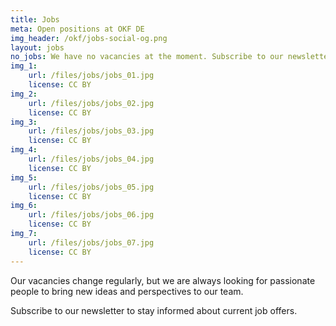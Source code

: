 ```yaml
---
title: Jobs
meta: Open positions at OKF DE
img_header: /okf/jobs-social-og.png
layout: jobs
no_jobs: We have no vacancies at the moment. Subscribe to our newsletter to stay informed about job opportunities.
img_1:
    url: /files/jobs/jobs_01.jpg
    license: CC BY
img_2:
    url: /files/jobs/jobs_02.jpg
    license: CC BY
img_3:
    url: /files/jobs/jobs_03.jpg
    license: CC BY
img_4:
    url: /files/jobs/jobs_04.jpg
    license: CC BY
img_5:
    url: /files/jobs/jobs_05.jpg
    license: CC BY
img_6:
    url: /files/jobs/jobs_06.jpg
    license: CC BY
img_7:
    url: /files/jobs/jobs_07.jpg
    license: CC BY
---
```


Our vacancies change regularly, but we are always looking for passionate people to bring new ideas and perspectives to our team.

Subscribe to our newsletter to stay informed about current job offers.
